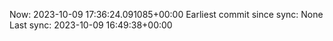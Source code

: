 Now: 2023-10-09 17:36:24.091085+00:00 Earliest commit since sync: None Last sync: 2023-10-09 16:49:38+00:00
